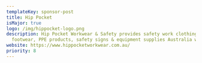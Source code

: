 ```yaml
---
templateKey: sponsor-post
title: Hip Pocket
isMajor: true
logo: /img/hippocket-logo.png
description: Hip Pocket Workwear & Safety provides safety work clothing, safety
  footwear, PPE products, safety signs & equipment supplies Australia wide.
website: https://www.hippocketworkwear.com.au/
priority: 8
---
```

